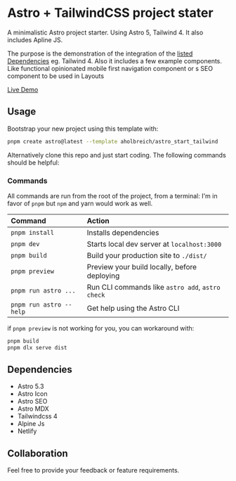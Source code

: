 # Astro + TailwindCSS project stater

A minimalistic Astro project starter. Using Astro 5, Tailwind 4. It also includes Apline JS.

The purpose is the demonstration of the integration of the [listed Dependencies](#Dependencies) eg. Tailwind 4. 
Also it includes a few example components. Like functional opinionated mobile first navigation component or s SEO component to be used in Layouts

[Live Demo](https://astro-start-tailwind.vercel.app/)

## Usage

Bootstrap your new project using this template with:

```bash
pnpm create astro@latest --template aholbreich/astro_start_tailwind
```

Alternatively clone this repo and just start coding. The following commands should be helpful:

### Commands

All commands are run from the root of the project, from a terminal:
I'm in favor of `pnpm` but `npm` and yarn would work as well.

| Command                 | Action                                           |
| :---------------------- | :----------------------------------------------- |
| `pnpm install`          | Installs dependencies                            |
| `pnpm dev`              | Starts local dev server at `localhost:3000`      |
| `pnpm build`            | Build your production site to `./dist/`          |
| `pnpm preview`          | Preview your build locally, before deploying     |
| `pnpm run astro ...`    | Run CLI commands like `astro add`, `astro check` |
| `pnpm run astro --help` | Get help using the Astro CLI                     |

if  `pnpm preview`  is not working for you, you can workaround with:

```bash
pnpm build
pnpm dlx serve dist
```

## Dependencies

- Astro 5.3
- Astro Icon
- Astro SEO
- Astro MDX
- Tailwindcss 4
- Alpine Js
- Netlify

## Collaboration

Feel free to provide your feedback or feature requirements.